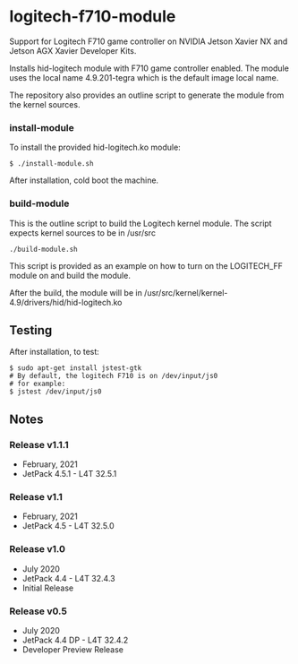 # logitech-f710-module
Support for Logitech F710 game controller on NVIDIA Jetson Xavier NX and Jetson AGX Xavier Developer Kits.

Installs hid-logitech module with F710 game controller enabled. The module uses the local name 4.9.201-tegra which is the default image local name.

The repository also provides an outline script to generate the module from the kernel sources.

### install-module
To install the provided hid-logitech.ko module:
```
$ ./install-module.sh
```
After installation, cold boot the machine.

### build-module
This is the outline script to build the Logitech kernel module. The script expects kernel sources to be in /usr/src
```
./build-module.sh
```
This script is provided as an example on how to turn on the LOGITECH_FF module on and build the module.

After the build, the module will be in /usr/src/kernel/kernel-4.9/drivers/hid/hid-logitech.ko


## Testing

After installation, to test:

```
$ sudo apt-get install jstest-gtk
# By default, the logitech F710 is on /dev/input/js0
# for example:
$ jstest /dev/input/js0
```

## Notes
###
### Release v1.1.1
* February, 2021
* JetPack 4.5.1 - L4T 32.5.1

### Release v1.1
* February, 2021
* JetPack 4.5 - L4T 32.5.0

### Release v1.0
* July 2020
* JetPack 4.4 - L4T 32.4.3
* Initial Release
### Release v0.5
* July 2020
* JetPack 4.4 DP - L4T 32.4.2
* Developer Preview Release



